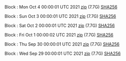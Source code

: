 Block [](https://insight.dash.org/insight/block/): Mon Oct  4 00:00:01 UTC 2021 [zip](https://dash-bootstrap.ams3.digitaloceanspaces.com/mainnet/2021-10-04/bootstrap.dat.zip) (7.7G) [SHA256](https://dash-bootstrap.ams3.digitaloceanspaces.com/mainnet/2021-10-04/sha256.txt)

Block [](https://insight.dash.org/insight/block/): Sun Oct  3 00:00:01 UTC 2021 [zip](https://dash-bootstrap.ams3.digitaloceanspaces.com/mainnet/2021-10-03/bootstrap.dat.zip) (7.7G) [SHA256](https://dash-bootstrap.ams3.digitaloceanspaces.com/mainnet/2021-10-03/sha256.txt)

Block [](https://insight.dash.org/insight/block/): Sat Oct  2 00:00:01 UTC 2021 [zip](https://dash-bootstrap.ams3.digitaloceanspaces.com/mainnet/2021-10-02/bootstrap.dat.zip) (7.7G) [SHA256](https://dash-bootstrap.ams3.digitaloceanspaces.com/mainnet/2021-10-02/sha256.txt)

Block [](https://insight.dash.org/insight/block/): Fri Oct  1 00:00:02 UTC 2021 [zip](https://dash-bootstrap.ams3.digitaloceanspaces.com/mainnet/2021-10-01/bootstrap.dat.zip) (7.7G) [SHA256](https://dash-bootstrap.ams3.digitaloceanspaces.com/mainnet/2021-10-01/sha256.txt)

Block [](https://insight.dash.org/insight/block/): Thu Sep 30 00:00:01 UTC 2021 [zip](https://dash-bootstrap.ams3.digitaloceanspaces.com/mainnet/2021-09-30/bootstrap.dat.zip) (7.7G) [SHA256](https://dash-bootstrap.ams3.digitaloceanspaces.com/mainnet/2021-09-30/sha256.txt)

Block [](https://insight.dash.org/insight/block/): Wed Sep 29 00:00:01 UTC 2021 [zip](https://dash-bootstrap.ams3.digitaloceanspaces.com/mainnet/2021-09-29/bootstrap.dat.zip) (7.7G) [SHA256](https://dash-bootstrap.ams3.digitaloceanspaces.com/mainnet/2021-09-29/sha256.txt)
